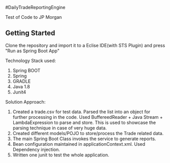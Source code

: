 #DailyTradeReportingEngine

Test of Code to  JP Morgan

## Getting Started

Clone the repository and import it to a Eclise IDE(with  STS Plugin) and press "Run as Spring Boot App"


Technology Stack used:
1) Spring BOOT
2) Spring
3) GRADLE
4) Java 1.8
5) Junit4

Solution Approach:
1) Created a trade.csv for test data. Parsed the list into an object for further processing in the code. Used BuffereedReader + Java Stream + LambdaExpression to parse and store. This is used to showcase the parsing technique in case of very huge data.
2) Created different models/POJO to store/process the Trade related data.
3) The main Spring Boot Class invokes the service to generate reports.
4) Bean configuration maintained in applicationContext.xml. Used Dependency injection.
5) Written one junit to test the whole application.